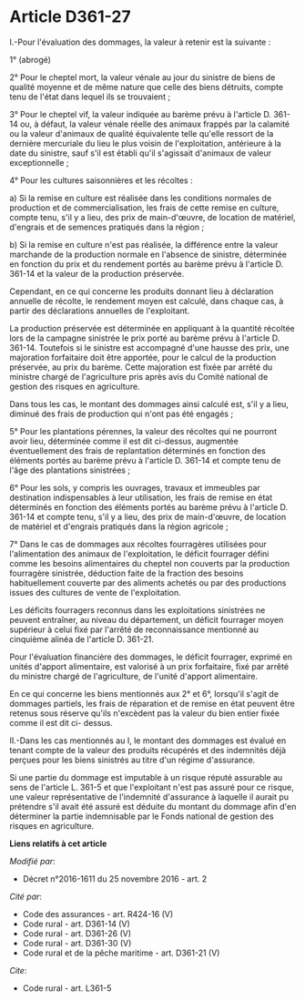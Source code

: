 # Article D361-27

I.-Pour l'évaluation des dommages, la valeur à retenir est la suivante : 

1° (abrogé) 

2° Pour le cheptel mort, la valeur vénale au jour du sinistre de biens de qualité moyenne et de même nature que celle des
biens détruits, compte tenu de l'état dans lequel ils se trouvaient ; 

3° Pour le cheptel vif, la valeur indiquée au barème prévu à l'article D. 361-14 ou, à défaut, la valeur vénale réelle des
animaux frappés par la calamité ou la valeur d'animaux de qualité équivalente telle qu'elle ressort de la dernière mercuriale
du lieu le plus voisin de l'exploitation, antérieure à la date du sinistre, sauf s'il est établi qu'il s'agissait d'animaux
de valeur exceptionnelle ; 

4° Pour les cultures saisonnières et les récoltes : 

a) Si la remise en culture est réalisée dans les conditions normales de production et de commercialisation, les frais de
cette remise en culture, compte tenu, s'il y a lieu, des prix de main-d'œuvre, de location de matériel, d'engrais et de
semences pratiqués dans la région ; 

b) Si la remise en culture n'est pas réalisée, la différence entre la valeur marchande de la production normale en l'absence
de sinistre, déterminée en fonction du prix et du rendement portés au barème prévu à l'article D. 361-14 et la valeur de la
production préservée. 

Cependant, en ce qui concerne les produits donnant lieu à déclaration annuelle de récolte, le rendement moyen est calculé,
dans chaque cas, à partir des déclarations annuelles de l'exploitant. 

La production préservée est déterminée en appliquant à la quantité récoltée lors de la campagne sinistrée le prix porté au
barème prévu à l'article D. 361-14. Toutefois si le sinistre est accompagné d'une hausse des prix, une majoration forfaitaire
doit être apportée, pour le calcul de la production préservée, au prix du barème. Cette majoration est fixée par arrêté du
ministre chargé de l'agriculture pris après avis du Comité national de gestion des risques en agriculture. 

Dans tous les cas, le montant des dommages ainsi calculé est, s'il y a lieu, diminué des frais de production qui n'ont pas
été engagés ; 

5° Pour les plantations pérennes, la valeur des récoltes qui ne pourront avoir lieu, déterminée comme il est dit ci-dessus,
augmentée éventuellement des frais de replantation déterminés en fonction des éléments portés au barème prévu à l'article D.
361-14 et compte tenu de l'âge des plantations sinistrées ; 

6° Pour les sols, y compris les ouvrages, travaux et immeubles par destination indispensables à leur utilisation, les frais
de remise en état déterminés en fonction des éléments portés au barème prévu à l'article D. 361-14 et compte tenu, s'il y a
lieu, des prix de main-d'œuvre, de location de matériel et d'engrais pratiqués dans la région agricole ; 

7° Dans le cas de dommages aux récoltes fourragères utilisées pour l'alimentation des animaux de l'exploitation, le déficit
fourrager défini comme les besoins alimentaires du cheptel non couverts par la production fourragère sinistrée, déduction
faite de la fraction des besoins habituellement couverte par des aliments achetés ou par des productions issues des cultures
de vente de l'exploitation. 

Les déficits fourragers reconnus dans les exploitations sinistrées ne peuvent entraîner, au niveau du département, un déficit
fourrager moyen supérieur à celui fixé par l'arrêté de reconnaissance mentionné au cinquième alinéa de l'article D. 361-21. 

Pour l'évaluation financière des dommages, le déficit fourrager, exprimé en unités d'apport alimentaire, est valorisé à un
prix forfaitaire, fixé par arrêté du ministre chargé de l'agriculture, de l'unité d'apport alimentaire. 

En ce qui concerne les biens mentionnés aux 2° et 6°, lorsqu'il s'agit de dommages partiels, les frais de réparation et de
remise en état peuvent être retenus sous réserve qu'ils n'excèdent pas la valeur du bien entier fixée comme il est dit ci-
dessus. 

II.-Dans les cas mentionnés au I, le montant des dommages est évalué en tenant compte de la valeur des produits récupérés et
des indemnités déjà perçues pour les biens sinistrés au titre d'un régime d'assurance. 

Si une partie du dommage est imputable à un risque réputé assurable au sens de l'article L. 361-5 et que l'exploitant n'est
pas assuré pour ce risque, une valeur représentative de l'indemnité d'assurance à laquelle il aurait pu prétendre s'il avait
été assuré est déduite du montant du dommage afin d'en déterminer la partie indemnisable par le Fonds national de gestion des
risques en agriculture.

**Liens relatifs à cet article**

_Modifié par_:

  - Décret n°2016-1611 du 25 novembre 2016 - art. 2

_Cité par_:

  - Code des assurances - art. R424-16 (V)
  - Code rural - art. D361-14 (V)
  - Code rural - art. D361-26 (V)
  - Code rural - art. D361-30 (V)
  - Code rural et de la pêche maritime - art. D361-21 (V)

_Cite_:

  - Code rural - art. L361-5
